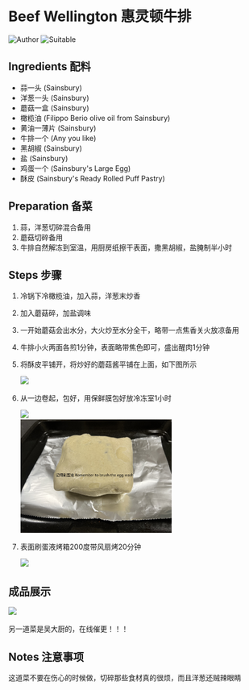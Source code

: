 # Beef Wellington 惠灵顿牛排

![Author](https://img.shields.io/badge/Author-Aiden-orange)
![Suitable](https://img.shields.io/badge/Suitable%20For-2%20People-brightgreen)

## Ingredients 配料

- 蒜一头 (Sainsbury)
- 洋葱一头 (Sainsbury)
- 蘑菇一盒 (Sainsbury)
- 橄榄油 (Filippo Berio olive oil from Sainsbury)
- 黄油一薄片 (Sainsbury)
- 牛排一个 (Any you like)
- 黑胡椒 (Sainsbury)
- 盐 (Sainsbury)
- 鸡蛋一个 (Sainsbury's Large Egg)
- 酥皮 (Sainsbury's Ready Rolled Puff Pastry)

## Preparation 备菜

1. 蒜，洋葱切碎混合备用
2. 蘑菇切碎备用
3. 牛排自然解冻到室温，用厨房纸擦干表面，撒黑胡椒，盐腌制半小时

## Steps 步骤

1. 冷锅下冷橄榄油，加入蒜，洋葱末炒香
2. 加入蘑菇碎，加盐调味
3. 一开始蘑菇会出水分，大火炒至水分全干，略带一点焦香关火放凉备用
4. 牛排小火两面各煎1分钟，表面略带焦色即可，盛出醒肉1分钟
5. 将酥皮平铺开，将炒好的蘑菇酱平铺在上面，如下图所示

    <div>
        <img src="../../imgs/dishes/BeefWellington1.jpg" style="width:300px">
    </div>

6. 从一边卷起，包好，用保鲜膜包好放冷冻室1小时

    <div>
        <img src="../../imgs/dishes/BeefWellington2.jpg" style="width:300px">
    </div>
	
	<div>
	    <img src="../../imgs/dishes/BeefWellington3.jpg" style="width:300px">
	</div>

7. 表面刷蛋液烤箱200度带风扇烤20分钟
    
	<div>
	    <img src="../../imgs/dishes/BeefWellington4.jpg" style="width:300px">
	</div>

## 成品展示

<div>
	<img src="../../imgs/dishes/BeefWellington5.jpg" style="width:300px">
</div>
	
另一道菜是吴大厨的，在线催更！！！

## Notes 注意事项

这道菜不要在伤心的时候做，切碎那些食材真的很烦，而且洋葱还贼辣眼睛
